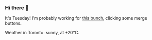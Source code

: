 ### Hi there :wave:

It's Tuesday! I'm probably working for [this bunch](https://github.com/kohofinancial), clicking some merge buttons.

Weather in Toronto: sunny, at +20°C.
